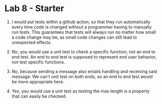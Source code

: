 # Lab 8 - Starter

1) I would put tests within a github action, so that they run automatically every time code is changed without a programmer having to manually run tests. This guarantees that tests will always run no matter how small a code change may be, as small code changes can still lead to unexpected effects. 

2) No, you would use a unit test to check a specific function, not an end to end test. An end to end test is supposed to represent end user behavior, not test specific functions.

3) No, because sending a message also entails handling and receiving said message. We can't unit test on both ends, so an end to end test would be more appropriate here.

4) Yes, you would use a unit test as testing the max length is a property that can easily be checked.